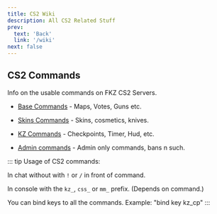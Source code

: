 ```yaml
---
title: CS2 Wiki
description: All CS2 Related Stuff
prev: 
  text: 'Back'
  link: '/wiki'
next: false
---
```


## CS2 Commands

Info on the usable commands on FKZ CS2 Servers.

- [Base Commands](/cs2/commands/help) - Maps, Votes, Guns etc.

- [Skins Commands](/cs2/commands/skins) - Skins, cosmetics, knives.

- [KZ Commands](/cs2/commands/kz-help) - Checkpoints, Timer, Hud, etc.

- [Admin commands](/cs2/commands/admin-help) - Admin only commands, bans n such.

::: tip
Usage of CS2 commands:

In chat without with `!` or `/` in front of command.

In console with the `kz_`, `css_` or `mm_` prefix. (Depends on command.)

You can bind keys to all the commands. Example: "bind key kz_cp"
:::
